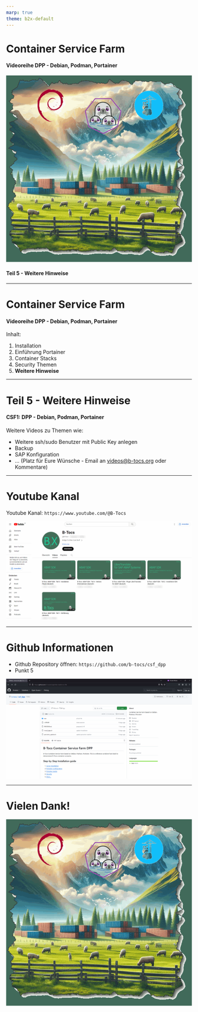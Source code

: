 ```yaml
---
marp: true
theme: b2x-default
---
```


# Container Service Farm
#### Videoreihe DPP - Debian, Podman, Portainer 

![bg left h:5in](res/csf_pdd_green.gif)

#### Teil 5 - Weitere Hinweise

---
# Container Service Farm
#### Videoreihe DPP - Debian, Podman, Portainer 
Inhalt:
1. Installation
2. Einführung Portainer
3. Container Stacks
4. Security Themen
5. **Weitere Hinweise**

---
# Teil 5 - Weitere Hinweise
#### CSF1: DPP - Debian, Podman, Portainer  


Weitere Videos zu Themen wie:
- Weitere ssh/sudo Benutzer mit Public Key anlegen
- Backup
- SAP Konfiguration
- ... (Platz für Eure Wünsche - Email an videos@b-tocs.org oder Kommentare)

---
# Youtube Kanal

Youtube Kanal: `https://www.youtube.com/@B-Tocs`

![height:6in](res/youtube_kanal.gif)

---
# Github Informationen

- Github Repository öffnen: `https://github.com/b-tocs/csf_dpp`
- Punkt 5

![bg left height:5in](res/github_repo2.gif)

---
# Vielen Dank!

![bg  height:4in](res/csf_pdd_green.gif)